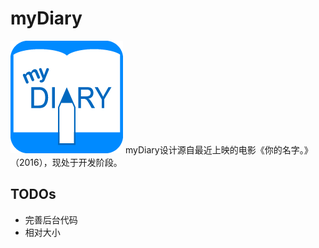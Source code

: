 # myDiary
![image](/unpackage/res/icons/180x180.png)
myDiary设计源自最近上映的电影《你的名字。》（2016），现处于开发阶段。

## TODOs
* 完善后台代码
* 相对大小